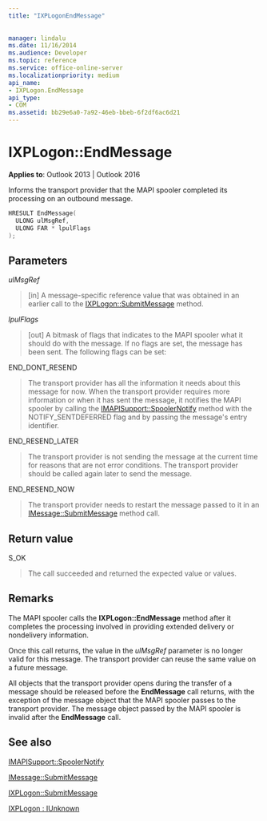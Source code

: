 ```yaml
---
title: "IXPLogonEndMessage"
 
 
manager: lindalu
ms.date: 11/16/2014
ms.audience: Developer
ms.topic: reference
ms.service: office-online-server
ms.localizationpriority: medium
api_name:
- IXPLogon.EndMessage
api_type:
- COM
ms.assetid: bb29e6a0-7a92-46eb-bbeb-6f2df6ac6d21
---
```


# IXPLogon::EndMessage

  
  
**Applies to**: Outlook 2013 | Outlook 2016 
  
Informs the transport provider that the MAPI spooler completed its processing on an outbound message.
  
```cpp
HRESULT EndMessage(
  ULONG ulMsgRef,
  ULONG FAR * lpulFlags
);
```

## Parameters

 _ulMsgRef_
  
> [in] A message-specific reference value that was obtained in an earlier call to the [IXPLogon::SubmitMessage](ixplogon-submitmessage.md) method. 
    
 _lpulFlags_
  
> [out] A bitmask of flags that indicates to the MAPI spooler what it should do with the message. If no flags are set, the message has been sent. The following flags can be set:
    
END_DONT_RESEND 
  
> The transport provider has all the information it needs about this message for now. When the transport provider requires more information or when it has sent the message, it notifies the MAPI spooler by calling the [IMAPISupport::SpoolerNotify](imapisupport-spoolernotify.md) method with the NOTIFY_SENTDEFERRED flag and by passing the message's entry identifier. 
    
END_RESEND_LATER 
  
> The transport provider is not sending the message at the current time for reasons that are not error conditions. The transport provider should be called again later to send the message.
    
END_RESEND_NOW 
  
> The transport provider needs to restart the message passed to it in an [IMessage::SubmitMessage](imessage-submitmessage.md) method call. 
    
## Return value

S_OK 
  
> The call succeeded and returned the expected value or values.
    
## Remarks

The MAPI spooler calls the **IXPLogon::EndMessage** method after it completes the processing involved in providing extended delivery or nondelivery information. 
  
Once this call returns, the value in the _ulMsgRef_ parameter is no longer valid for this message. The transport provider can reuse the same value on a future message. 
  
All objects that the transport provider opens during the transfer of a message should be released before the **EndMessage** call returns, with the exception of the message object that the MAPI spooler passes to the transport provider. The message object passed by the MAPI spooler is invalid after the **EndMessage** call. 
  
## See also



[IMAPISupport::SpoolerNotify](imapisupport-spoolernotify.md)
  
[IMessage::SubmitMessage](imessage-submitmessage.md)
  
[IXPLogon::SubmitMessage](ixplogon-submitmessage.md)
  
[IXPLogon : IUnknown](ixplogoniunknown.md)

